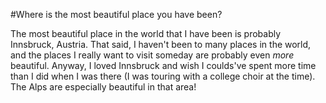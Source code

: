 #Where is the most beautiful place you have been?

The most beautiful place in the world that I have been is probably Innsbruck, Austria. That said, I haven't been to many places in the world, and the places I really want to visit someday are probably even *more* beautiful. Anyway, I loved Innsbruck and wish I coulds've spent more time than I did when I was there (I was touring with a college choir at the time). The Alps are especially beautiful in that area!